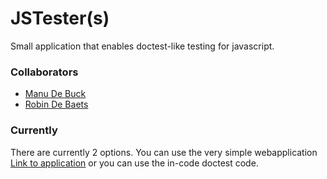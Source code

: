# JSTester(s)
Small application that enables doctest-like testing for javascript.

### Collaborators
* [Manu De Buck](https://github.com/ManuDeBuck)
* [Robin De Baets](https://github.com/RobinDeBaets)

### Currently
There are currently 2 options. You can use the very simple webapplication [Link to application](http://users.ugent.be/~madbuck/JSTester/webapplication) or you can use the in-code doctest code.
 